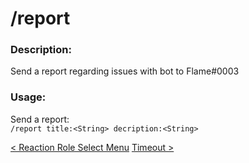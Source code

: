 # /report

### Description:

Send a report regarding issues with bot to Flame#0003<br>

### Usage:

Send a report:<br>
`/report title:<String> decription:<String>`<br>

<a class="button prev" href="./#/commands/utilitycommands/reactroledd" role="button">< Reaction Role Select Menu</a>
<a class="button next" href="./#/commands/utilitycommands/timeout" role="button">Timeout ></a>
